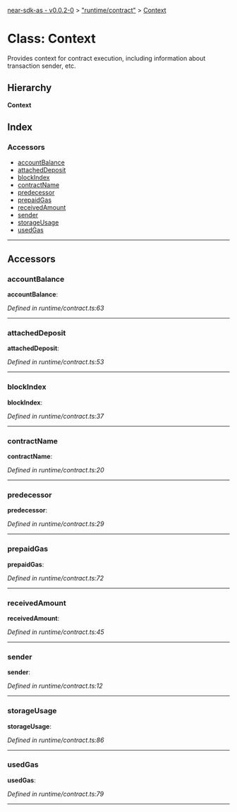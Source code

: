 [near-sdk-as - v0.0.2-0](../README.md) > ["runtime/contract"](../modules/_runtime_contract_.md) > [Context](../classes/_runtime_contract_.context.md)

# Class: Context

Provides context for contract execution, including information about transaction sender, etc.

## Hierarchy

**Context**

## Index

### Accessors

* [accountBalance](_runtime_contract_.context.md#accountbalance)
* [attachedDeposit](_runtime_contract_.context.md#attacheddeposit)
* [blockIndex](_runtime_contract_.context.md#blockindex)
* [contractName](_runtime_contract_.context.md#contractname)
* [predecessor](_runtime_contract_.context.md#predecessor)
* [prepaidGas](_runtime_contract_.context.md#prepaidgas)
* [receivedAmount](_runtime_contract_.context.md#receivedamount)
* [sender](_runtime_contract_.context.md#sender)
* [storageUsage](_runtime_contract_.context.md#storageusage)
* [usedGas](_runtime_contract_.context.md#usedgas)

---

## Accessors

<a id="accountbalance"></a>

###  accountBalance

**accountBalance**: 

*Defined in runtime/contract.ts:63*

___
<a id="attacheddeposit"></a>

###  attachedDeposit

**attachedDeposit**: 

*Defined in runtime/contract.ts:53*

___
<a id="blockindex"></a>

###  blockIndex

**blockIndex**: 

*Defined in runtime/contract.ts:37*

___
<a id="contractname"></a>

###  contractName

**contractName**: 

*Defined in runtime/contract.ts:20*

___
<a id="predecessor"></a>

###  predecessor

**predecessor**: 

*Defined in runtime/contract.ts:29*

___
<a id="prepaidgas"></a>

###  prepaidGas

**prepaidGas**: 

*Defined in runtime/contract.ts:72*

___
<a id="receivedamount"></a>

###  receivedAmount

**receivedAmount**: 

*Defined in runtime/contract.ts:45*

___
<a id="sender"></a>

###  sender

**sender**: 

*Defined in runtime/contract.ts:12*

___
<a id="storageusage"></a>

###  storageUsage

**storageUsage**: 

*Defined in runtime/contract.ts:86*

___
<a id="usedgas"></a>

###  usedGas

**usedGas**: 

*Defined in runtime/contract.ts:79*

___

